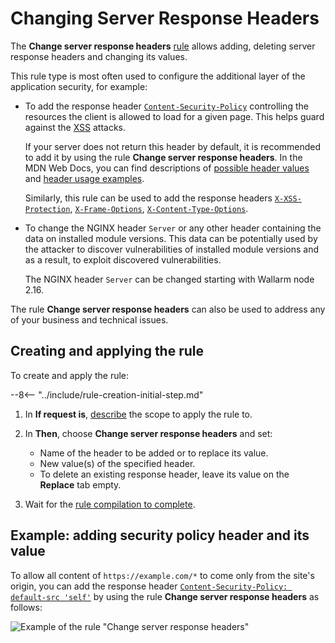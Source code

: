 [api-discovery-enable-link]:        ../../api-discovery/setup.md

# Changing Server Response Headers

The **Change server response headers** [rule](../../user-guides/rules/rules.md) allows adding, deleting server response headers and changing its values.

This rule type is most often used to configure the additional layer of the application security, for example:

* To add the response header [`Content-Security-Policy`](https://developer.mozilla.org/en-US/docs/Web/HTTP/Headers/Content-Security-Policy) controlling the resources the client is allowed to load for a given page. This helps guard against the [XSS](../../attacks-vulns-list.md#crosssite-scripting-xss) attacks.

    If your server does not return this header by default, it is recommended to add it by using the rule **Change server response headers**. In the MDN Web Docs, you can find descriptions of [possible header values](https://developer.mozilla.org/en-US/docs/Web/HTTP/Headers/Content-Security-Policy#directives) and [header usage examples](https://developer.mozilla.org/en-US/docs/Web/HTTP/CSP#examples_common_use_cases).

    Similarly, this rule can be used to add the response headers [`X-XSS-Protection`](https://developer.mozilla.org/en-US/docs/Web/HTTP/Headers/X-XSS-Protection), [`X-Frame-Options`](https://developer.mozilla.org/en-US/docs/Web/HTTP/Headers/X-Frame-Options), [`X-Content-Type-Options`](https://developer.mozilla.org/en-US/docs/Web/HTTP/Headers/X-Content-Type-Options).
* To change the NGINX header `Server` or any other header containing the data on installed module versions. This data can be potentially used by the attacker to discover vulnerabilities of installed module versions and as a result, to exploit discovered vulnerabilities.

    The NGINX header `Server` can be changed starting with Wallarm node 2.16.

The rule **Change server response headers** can also be used to address any of your business and technical issues.

## Creating and applying the rule

To create and apply the rule:


--8<-- "../include/rule-creation-initial-step.md"
1. In **If request is**, [describe](rules.md#configuring) the scope to apply the rule to.
1. In **Then**, choose **Change server response headers** and set:

    * Name of the header to be added or to replace its value.
    * New value(s) of the specified header.
    * To delete an existing response header, leave its value on the **Replace** tab empty.

1. Wait for the [rule compilation to complete](rules.md#ruleset-lifecycle).

## Example: adding security policy header and its value

To allow all content of `https://example.com/*` to come only from the site's origin, you can add the response header [`Content-Security-Policy: default-src 'self'`](https://developer.mozilla.org/en-US/docs/Web/HTTP/CSP#example_1) by using the rule **Change server response headers** as follows:

![Example of the rule "Change server response headers"](../../images/user-guides/rules/add-replace-response-header.png)
